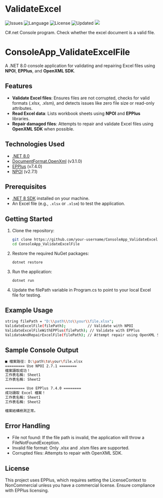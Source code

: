 # ValidateExcel
![Issues](https://img.shields.io/github/issues/AmyChen1108/ValidateExcel)
![Language](https://img.shields.io/github/languages/top/AmyChen1108/ValidateExcel)
![License](https://img.shields.io/github/license/AmyChen1108/ValidateExcel)
![Updated](https://img.shields.io/badge/Last%20Updated-2024--11--30-red)
![](https://img.shields.io/badge/GitHub-AmyChen1108-blue?logo=github&style=social)

C#.net Console program. Check whether the excel document is a valid file.

# ConsoleApp_ValidateExcelFile

A .NET 8.0 console application for validating and repairing Excel files using **NPOI**, **EPPlus**, and **OpenXML SDK**.


## Features

- **Validate Excel files**: Ensures files are not corrupted, checks for valid formats (.xlsx, .xlsm), and detects issues like zero file size or read-only attributes.
- **Read Excel data**: Lists workbook sheets using **NPOI** and **EPPlus** libraries.
- **Repair damaged files**: Attempts to repair and validate Excel files using **OpenXML SDK** when possible.


## Technologies Used

- [.NET 8.0](https://dotnet.microsoft.com/)
- [DocumentFormat.OpenXml](https://github.com/OfficeDev/Open-XML-SDK) (v3.1.0)
- [EPPlus](https://github.com/EPPlusSoftware/EPPlus) (v7.4.0)
- [NPOI](https://github.com/nissl-lab/npoi) (v2.7.1)


## Prerequisites

- [.NET 8 SDK](https://dotnet.microsoft.com/download/dotnet/8.0) installed on your machine.
- An Excel file (e.g., `.xlsx` or `.xlsm`) to test the application.


## Getting Started

1. Clone the repository:
   ```bash
   git clone https://github.com/your-username/ConsoleApp_ValidateExcelFile.git
   cd ConsoleApp_ValidateExcelFile
2. Restore the required NuGet packages:
   ```bash
   dotnet restore
3. Run the application:
   ```bash
   dotnet run
4. Update the filePath variable in Program.cs to point to your local Excel file for testing.
 

## Example Usage
  ```bash
string filePath = "D:\\path\\to\\your\\file.xlsx";
ValidateExcelFile(filePath);          // Validate with NPOI
ValidateExcelFileWithEPPlus(filePath); // Validate with EPPlus
ValidateAndRepairExcelFile(filePath); // Attempt repair using OpenXML SDK
```

## Sample Console Output
  ```bash
■ 檔案路徑: D:\path\to\your\file.xlsx
========= Use NPOI 2.7.1 ========
檔案讀取成功！
工作表名稱: Sheet1
工作表名稱: Sheet2

========= Use EPPlus 7.4.0 ========
成功讀取 Excel 檔案！
工作表名稱: Sheet1
工作表名稱: Sheet2

檔案結構檢測正常。
  ```

## Error Handling

+ File not found: If the file path is invalid, the application will throw a FileNotFoundException.
+ Invalid file format: Only .xlsx and .xlsm files are supported.
+ Corrupted files: Attempts to repair with OpenXML SDK.


## License
This project uses EPPlus, which requires setting the LicenseContext to NonCommercial unless you have a commercial license. Ensure compliance with EPPlus licensing.
